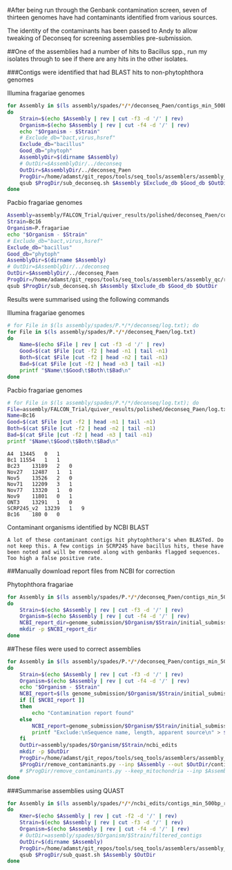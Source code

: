 #After being run through the Genbank contamination screen, seven of thirteen genomes have had contaminants identified from various sources.

The identity of the contaminants has been passed to Andy to allow tweaking of Deconseq for screening assemblies pre-submission.

##One of the assemblies had a number of hits to Bacillus spp., run my isolates through to see if there are any hits in the other isolates.

###Contigs were identified that had BLAST hits to non-phytophthora genomes

Illumina fragariae genomes

```bash
for Assembly in $(ls assembly/spades/*/*/deconseq_Paen/contigs_min_500bp_filtered_renamed.fasta | grep -v 'Bc16')
do
    Strain=$(echo $Assembly | rev | cut -f3 -d '/' | rev)
    Organism=$(echo $Assembly | rev | cut -f4 -d '/' | rev)
    echo "$Organism - $Strain"
    # Exclude_db="bact,virus,hsref"
    Exclude_db="bacillus"
    Good_db="phytoph"
    AssemblyDir=$(dirname $Assembly)
    # OutDir=$AssemblyDir/../deconseq
    OutDir=$AssemblyDir/../deconseq_Paen
    ProgDir=/home/adamst/git_repos/tools/seq_tools/assemblers/assembly_qc/remove_contaminants
    qsub $ProgDir/sub_deconseq.sh $Assembly $Exclude_db $Good_db $OutDir
done
```

Pacbio fragariae genomes

```bash
Assembly=assembly/FALCON_Trial/quiver_results/polished/deconseq_Paen/contigs_min_500bp_filtered_renamed.fasta
Strain=Bc16
Organism=P.fragariae
echo "$Organism - $Strain"
# Exclude_db="bact,virus,hsref"
Exclude_db="bacillus"
Good_db="phytoph"
AssemblyDir=$(dirname $Assembly)
# OutDir=$AssemblyDir/../deconseq
OutDir=$AssemblyDir/../deconseq_Paen
ProgDir=/home/adamst/git_repos/tools/seq_tools/assemblers/assembly_qc/remove_contaminants
qsub $ProgDir/sub_deconseq.sh $Assembly $Exclude_db $Good_db $OutDir
```

Results were summarised using the following commands

Illumina fragariae genomes

```bash
# for File in $(ls assembly/spades/P.*/*/deconseq/log.txt); do
for File in $(ls assembly/spades/P.*/*/deconseq_Paen/log.txt)
do
    Name=$(echo $File | rev | cut -f3 -d '/' | rev)
    Good=$(cat $File |cut -f2 | head -n1 | tail -n1)
    Both=$(cat $File |cut -f2 | head -n2 | tail -n1)
    Bad=$(cat $File |cut -f2 | head -n3 | tail -n1)
    printf "$Name\t$Good\t$Both\t$Bad\n"
done
```

Pacbio fragariae genomes

```bash
# for File in $(ls assembly/spades/P.*/*/deconseq/log.txt); do
File=assembly/FALCON_Trial/quiver_results/polished/deconseq_Paen/log.txt
Name=Bc16
Good=$(cat $File |cut -f2 | head -n1 | tail -n1)
Both=$(cat $File |cut -f2 | head -n2 | tail -n1)
Bad=$(cat $File |cut -f2 | head -n3 | tail -n1)
printf "$Name\t$Good\t$Both\t$Bad\n"
```

```
A4	13445	0	1
Bc1	11554	1	1
Bc23	13189	2	0
Nov27	12487	1	1
Nov5	13526	2	0
Nov71	12209	3	1
Nov77	13320	1	0
Nov9	11801	0	1
ONT3	13291	1	0
SCRP245_v2	13239	1	9
Bc16	180	0	0
```

Contaminant organisms identified by NCBI BLAST

```
A lot of these contaminant contigs hit phytophthora's when BLASTed. Do not keep this. A few contigs in SCRP245 have bacillus hits, these have been noted and will be removed along with genbanks flagged sequences. Too high a false positive rate.
```

##Manually download report files from NCBI for correction

Phytophthora fragariae

```bash
for Assembly in $(ls assembly/spades/P.*/*/deconseq_Paen/contigs_min_500bp_filtered_renamed.fasta | grep -e 'A4' -e 'Bc1' -e 'Nov5' -e 'Nov71' -e 'Nov9' -e 'SCRP245_v2')
do
    Strain=$(echo $Assembly | rev | cut -f3 -d '/' | rev)
    Organism=$(echo $Assembly | rev | cut -f4 -d '/' | rev)  
    NCBI_report_dir=genome_submission/$Organism/$Strain/initial_submission
    mkdir -p $NCBI_report_dir
done
```

##These files were used to correct assemblies

```bash
for Assembly in $(ls assembly/spades/P.*/*/deconseq_Paen/contigs_min_500bp_filtered_renamed.fasta | grep -e 'A4' -e 'Bc1' -e 'Nov5' -e 'Nov71' -e 'Nov9' -e 'SCRP245_v2')
do
    Strain=$(echo $Assembly | rev | cut -f3 -d '/' | rev)
    Organism=$(echo $Assembly | rev | cut -f4 -d '/' | rev)
    echo "$Organism - $Strain"
    NCBI_report=$(ls genome_submission/$Organism/$Strain/initial_submission/Contamination*.txt)
    if [[ $NCBI_report ]]
    then
        echo "Contamination report found"
    else
        NCBI_report=genome_submission/$Organism/$Strain/initial_submission/no_edits.txt
        printf "Exclude:\nSequence name, length, apparent source\n" > $NCBI_report
    fi
    OutDir=assembly/spades/$Organism/$Strain/ncbi_edits
    mkdir -p $OutDir
    ProgDir=/home/adamst/git_repos/tools/seq_tools/assemblers/assembly_qc/remove_contaminants
    $ProgDir/remove_contaminants.py --inp $Assembly --out $OutDir/contigs_min_500bp_renamed.fasta --coord_file $NCBI_report > $OutDir/log.txt
    # $ProgDir/remove_contaminants.py --keep_mitochondria --inp $Assembly --out $OutDir/contigs_min_500bp_renamed.fasta --coord_file $NCBI_report > $OutDir/log.txt
done
```

###Summarise assemblies using QUAST

```bash
for Assembly in $(ls assembly/spades/*/*/ncbi_edits/contigs_min_500bp_renamed.fasta)
do
    Kmer=$(echo $Assembly | rev | cut -f2 -d '/' | rev)
    Strain=$(echo $Assembly | rev | cut -f3 -d '/' | rev)
    Organism=$(echo $Assembly | rev | cut -f4 -d '/' | rev)
    # OutDir=assembly/spades/$Organism/$Strain/filtered_contigs
    OutDir=$(dirname $Assembly)
    ProgDir=/home/adamst/git_repos/tools/seq_tools/assemblers/assembly_qc/quast
    qsub $ProgDir/sub_quast.sh $Assembly $OutDir
done
```
